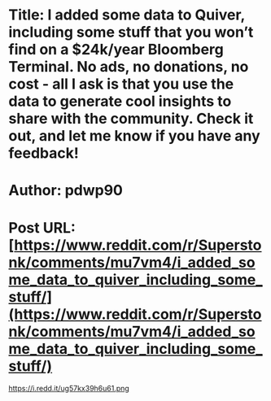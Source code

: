 # Title: I added some data to Quiver, including some stuff that you won’t find on a $24k/year Bloomberg Terminal. No ads, no donations, no cost - all I ask is that you use the data to generate cool insights to share with the community. Check it out, and let me know if you have any feedback!
# Author: pdwp90
# Post URL: [https://www.reddit.com/r/Superstonk/comments/mu7vm4/i_added_some_data_to_quiver_including_some_stuff/](https://www.reddit.com/r/Superstonk/comments/mu7vm4/i_added_some_data_to_quiver_including_some_stuff/)


https://i.redd.it/ug57kx39h6u61.png
